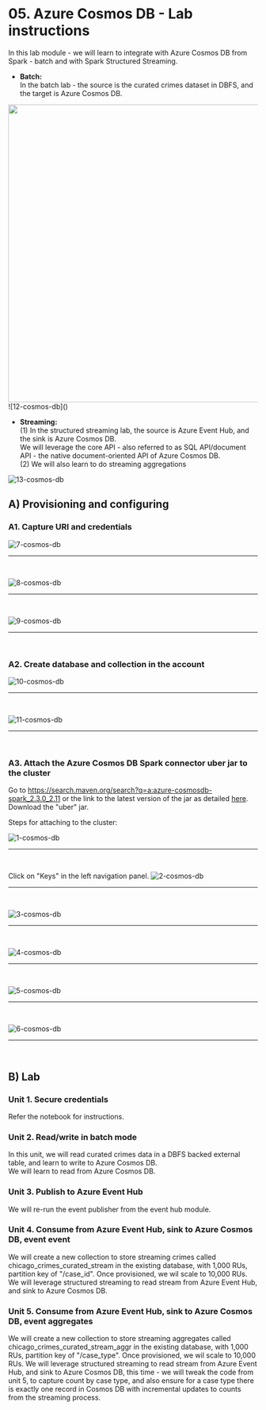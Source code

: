 # 05. Azure Cosmos DB - Lab instructions

In this lab module - we will learn to integrate with Azure Cosmos DB from Spark - batch and with Spark Structured Streaming.  
- **Batch:**<br>
In the batch lab - the source is the curated crimes dataset in DBFS, and the target is Azure Cosmos DB.<br>

<img src="../../../images/6-cosmos-db/12.png" width="600" height="600">
![12-cosmos-db]()

- **Streaming:**<br>
(1) In the structured streaming lab, the source is Azure Event Hub, and the sink is Azure Cosmos DB.<br>
We will leverage the core API - also referred to as SQL API/document API - the native document-oriented API of Azure Cosmos DB.<br>
(2) We will also learn to do streaming aggregations<br>

![13-cosmos-db](../../../images/6-cosmos-db/13.png)


## A) Provisioning and configuring

### A1. Capture URI and credentials
![7-cosmos-db](../../../images/6-cosmos-db/7.png)
<br>
<hr>
<br>

![8-cosmos-db](../../../images/6-cosmos-db/8.png)
<br>
<hr>
<br>

![9-cosmos-db](../../../images/6-cosmos-db/9.png)
<br>
<hr>
<br>




### A2. Create database and collection in the account
![10-cosmos-db](../../../images/6-cosmos-db/10.png)
<br>
<hr>
<br>

![11-cosmos-db](../../../images/6-cosmos-db/11.png)
<br>
<hr>
<br>

### A3. Attach the Azure Cosmos DB Spark connector uber jar to the cluster
Go to https://search.maven.org/search?q=a:azure-cosmosdb-spark_2.3.0_2.11 or the link to the latest version of the jar as detailed [here](https://docs.azuredatabricks.net/spark/latest/data-sources/azure/cosmosdb-connector.html).  Download the "uber" jar.<br>

Steps for attaching to the cluster:<br>

![1-cosmos-db](../../../images/6-cosmos-db/1.png)
<br>
<hr>
<br>

Click on "Keys" in the left navigation panel.
![2-cosmos-db](../../../images/6-cosmos-db/2.png)
<br>
<hr>
<br>

![3-cosmos-db](../../../images/6-cosmos-db/3.png)
<br>
<hr>
<br>

![4-cosmos-db](../../../images/6-cosmos-db/4.png)
<br>
<hr>
<br>

![5-cosmos-db](../../../images/6-cosmos-db/5.png)
<br>
<hr>
<br>

![6-cosmos-db](../../../images/6-cosmos-db/6.png)
<br>
<hr>
<br>

## B) Lab

### Unit 1. Secure credentials
Refer the notebook for instructions.

### Unit 2. Read/write in batch mode 
In this unit, we will read curated crimes data in a DBFS backed external table, and learn to write to Azure Cosmos DB.<br>
We will learn to read from Azure Cosmos DB.

### Unit 3. Publish to Azure Event Hub
We will re-run the event publisher from the event hub module.

### Unit 4. Consume from Azure Event Hub, sink to Azure Cosmos DB, event event
We will create a new collection to store streaming crimes called chicago_crimes_curated_stream in the existing database, with 1,000 RUs, partition key of "/case_id".  Once provisioned, we wil scale to 10,000 RUs.  We will leverage structured streaming to read stream from Azure Event Hub, and sink to Azure Cosmos DB.

### Unit 5. Consume from Azure Event Hub, sink to Azure Cosmos DB, event aggregates
We will create a new collection to store streaming aggregates called chicago_crimes_curated_stream_aggr in the existing database, with 1,000 RUs, partition key of "/case_type".  Once provisioned, we wil scale to 10,000 RUs.  We will leverage structured streaming to read stream from Azure Event Hub, and sink to Azure Cosmos DB, this time - we will tweak the code from unit 5, to capture count by case type, and also ensure for a case type there is exactly one record in Cosmos DB with incremental updates to counts from the streaming process.


